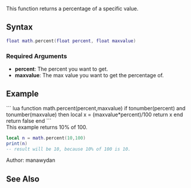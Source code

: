 This function returns a percentage of a specific value.

Syntax
------

``` lua
float math.percent(float percent, float maxvalue)
```

### Required Arguments

-   **percent**: The percent you want to get.
-   **maxvalue**: The max value you want to get the percentage of.

Example
-------

<section name="Serverside script" class="server" show="true">
``` lua
function math.percent(percent,maxvalue)
    if tonumber(percent) and tonumber(maxvalue) then
        local x = (maxvalue*percent)/100
        return x
    end
    return false
end
```

</section>
This example returns 10% of 100.

``` lua
local n = math.percent(10,100)
print(n)
-- result will be 10, because 10% of 100 is 10.
```

Author: manawydan

See Also
--------
